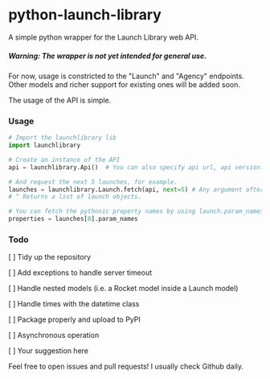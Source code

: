 # python-launch-library
A simple python wrapper for the Launch Library web API.

##### Warning: The wrapper is not yet intended for general use.

For now, usage is constricted to the "Launch" and "Agency" endpoints. Other models and richer support for existing ones will be added soon.

The usage of the API is simple.

### Usage

```python
# Import the launchlibrary lib
import launchlibrary

# Create an instance of the API
api = launchlibrary.Api()  # You can also specify api url, api version...

# And request the next 5 launches, for example.
launches = launchlibrary.Launch.fetch(api, next=5) # Any argument after "api" is not constrained (w/ kwargs).
# ^ Returns a list of launch objects.

# You can fetch the pythonic property names by using launch.param_names
properties = launches[0].param_names
```

### Todo
 [ ] Tidy up the repository

 [ ] Add exceptions to handle server timeout

 [ ] Handle nested models (i.e. a Rocket model inside a Launch model)

 [ ] Handle times with the datetime class

 [ ] Package properly and upload to PyPI

 [ ] Asynchronous operation

 [ ] Your suggestion here



Feel free to open issues and pull requests! I usually check Github daily. 
 
